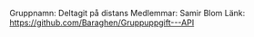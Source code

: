 Gruppnamn: Deltagit på distans
Medlemmar: Samir Blom
Länk: https://github.com/Baraghen/Gruppuppgift---API